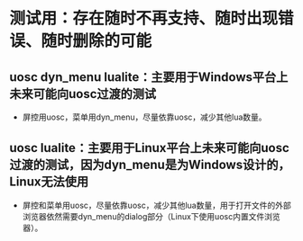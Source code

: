 # 测试用：存在随时不再支持、随时出现错误、随时删除的可能

## uosc dyn_menu lualite：主要用于Windows平台上未来可能向uosc过渡的测试
* 屏控用uosc，菜单用dyn_menu，尽量依靠uosc，减少其他lua数量。

## uosc lualite：主要用于Linux平台上未来可能向uosc过渡的测试，因为dyn_menu是为Windows设计的，Linux无法使用
* 屏控和菜单用uosc，尽量依靠uosc，减少其他lua数量，用于打开文件的外部浏览器依然需要dyn_menu的dialog部分（Linux下使用uosc内置文件浏览器）。
